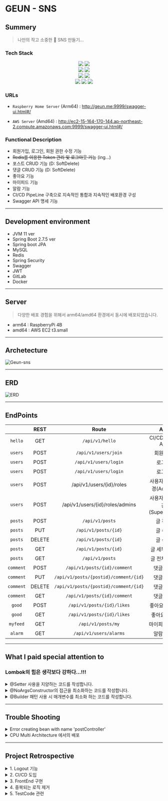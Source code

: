 # GEUN - SNS

## Summery

> 나만의 작고 소중한 🥹 SNS 만들기...

### Tech Stack

<div align="center">
 <img src="https://img.shields.io/badge/openJDK-FF9E0F.svg?logo=CoffeeScript&logoColor=white"/>
 <img src="https://img.shields.io/badge/Spring_Boot-6DB33F.svg?logo=Spring-Boot&logoColor=white"/> <br>
 <img src="https://img.shields.io/badge/Spring_Security-6DB33F.svg?logo=Spring-Security&logoColor=white"/> 
 <img src="https://img.shields.io/badge/JSON_Web_Token-000000.svg?logo=Json-Web-Tokens&logoColor=white"/> <br>
 <img src="https://img.shields.io/badge/MySQL-4479A1?style=flat-square&logo=MySQL&logoColor=white"/> 
 <img src="https://img.shields.io/badge/Redis-DC382D.svg?logo=Redis&logoColor=white"/> <br>
 <img src="https://img.shields.io/badge/Docker-2496ED?style=flat-square&logo=Docker&logoColor=white"/>
 <img src="https://img.shields.io/badge/Raspberry_Pi-A22846.svg?logo=Raspberry-Pi&logoColor=white"/>
 <img src="https://img.shields.io/badge/Amazon_EC2-FF9900.svg?logo=Amazon-EC2&logoColor=white"/>
</div>

### URLs

- `Raspberry Home Server` (Arm64) : http://geun.me:9999/swagger-ui.html#/

- `AWS Server` (Amd64) : http://ec2-15-164-170-144.ap-northeast-2.compute.amazonaws.com:9999/swagger-ui.html#/

###  Functional Description

- 회원가입, 로그인, 회원 권한 수정 기능
- <s>Redis를 이용한 Token 관리 및 로그아웃 기능</s> (ing...)
- 포스트 CRUD 기능 (D: SoftDelete)
- 댓글 CRUD 기능 (D: SoftDelete)
- 좋아요 기능
- 마이피드 기능
- 알람 기능
- CI/CD PipeLine 구축으로 지속적인 통합과 지속적인 배포환경 구성
- Swagger API 명세 기능

---

## Development environment

- JVM 11 ver
- Spring Boot 2.7.5 ver
- Spring boot JPA
- MySQL
- Redis
- Spring Security
- Swagger
- JWT
- GitLab
- Docker

---

## Server

> 다양한 배포 경험을 위해서 arm64/amd64 환경에서 동시에 배포되었습니다.

- arm64 : RaspberryPi 4B
- amd64 : AWS EC2 t3.small

---

## Archetecture

![Geun-sns](https://user-images.githubusercontent.com/89567475/211610161-fdc47514-f8c8-4a38-bc55-0ffa9a73c616.png)

---

## ERD

![ERD](https://user-images.githubusercontent.com/89567475/211506328-f92534d6-c4ff-42a7-a12f-4a5017b23a0c.png)

---

## EndPoints

|           | REST |                 Route                 |        API         |
|:---------:|:------------------:|:-------------------------------------:|:------------------:|
|  `hello`  | GET |            `/api/v1/hello`            |   CI/CD TEST API   |
|  `users`  | POST |         `/api/v1/users/join`          |        회원가입        |
|  `users`  | POST |         `/api/v1/users/login`         |        로그인         |
|  `users`  | POST |         `/api/v1/users/login`         |        로그인         |
|  `users`  | POST |       /api/v1/users/{id}/roles        |   사용자권한변경(Admin)   |
|  `users`  | POST |    /api/v1/users/{id}/roles/admins    | 사용자권한변경(SuperUser) |
|  `posts`  | POST |            `/api/v1/posts`            |        글 작성        |
|  `posts`  | PUT |         `/api/v1/posts/{id}`          |        글 수정        |
|  `posts`  | DELETE |         `/api/v1/posts/{id}`          |        글 삭제        |
|  `posts`  | GET |         `/api/v1/posts/{id}`          |      글 세부 조회       |
|  `posts`  | GET |            `/api/v1/posts`            |      글 전체 조회       |
| `comment` | POST |     `/api/v1/posts/{id}/comment`      |       댓글 작성        |
| `comment` | PUT | `/api/v1/posts/{postid}/comment/{id}` |       댓글 수정        |
| `comment` | DELETE | `/api/v1/posts/{postid}/comment/{id}` |       댓글 삭제        |
| `comment` | GET |     `/api/v1/posts/{id}/comment`      |       댓글 조회        |
|  `good`   | POST |      `/api/v1/posts/{id}/likes`       |      좋아요 / 취소      |
|  `good`   | GET |      `/api/v1/posts/{id}/likes`       |       좋아요 조회       |
| `myfeed`  | GET |          `/api/v1/posts/my`           |      마이피드 조회       |
|  `alarm`  | GET |         `/api/v1/users/alarms`          |       알람 조회        |


---

## What I paid special attention to

### Lombok의 힘은 생각보다 강하다...!!!

<details>
<summary> @Setter 사용을 지양하는 코드를 작성합니다. </summary>
<div markdown="1">

코드 전반적으로 Entity에 Setter를 사용하지 않는 전략을 사용했습니다.
Entity 객체의 데이터는 불변한 성질을 가져야하기 때문에 위와 같은 전략을 사용해서 코드를 작성했습니다. 

</div>
</details>

<details>
<summary> @NoArgsConstructor의 접근을 최소화하는 코드를 작성합니다. </summary>
<div markdown="1">

JPA의 사용을 위해서 기본생성자는 필요가 필요합니다.
하지만 모든 접근 권한을 허용하게되면 객체의 안정성을 떨어뜨릴 수 있습니다.
따라서 `@NoArgsConstructor(access = AccessLevel.PROTECTED)` 를 사용해 무분별한 기본생성자의 접근을 막아서
최대한 Entity의 데이터를 보호하고자 하는 의도로 코드를 작성했습니다.

</div>
</details>


<details>
<summary> @Builder 패턴 사용 시 매개변수를 최소화 하는 코드를 작성합니다. </summary>
<div markdown="1">

@Builder 어노테이션을 사용하려면 @AllargsConstructor가 필요합니다.
하지만 이는 모든 매개변수를 받는 생성자를 만들어주기 때문에 불필요한 매개변수를 받는 생성자를 만들어주는 단점이 있습니다.
예를 들어서 User Entity의 경우 id값은 DB에서 자동으로 생성되기 때문에 생성자에서 id값을 받을 필요가 없습니다.
따라서 @Builder를 사용할 때는 @AllArgsConstructor 대신 생성자의 상단에 @Builder를 사용해서 불필요한 매개변수를 받는 생성자를 만들지 않도록 코드를 작성했습니다.

</div>
</details>

---

## Trouble Shooting

<details>
<summary>Error creating bean with name 'postController'</summary>
<div markdown="1">

![2022-12-27_9 35 39](https://user-images.githubusercontent.com/89567475/209871056-d013a2e3-fa62-4dbf-b9ab-eaab340d2683.png)

> TestCode 실행 중 마주친 에러입니다.  
> postController 에 대한 오류 구문이었어서 해당 클래스에 오류가 있는 줄 알고 엄청 찾아봤지만,  
> 구글링에서 나온 자료로는 해결할 수 없었습니다.  
> 왜냐하면 PostController에 대한 오류 구문이었지만,  
> PostController 에 대한 테스트코드는 정상적으로 작동 하고 있었기 때문입니다.  
> 그럼 왜 UserController 에서 오류가 났는지 디버깅을 해보며 해결책을 찾아봤습니다.  
> 해결책은 생각보다 간단했는데, `@WebMvcTest(UserControllerTest.class)`에서  
> `(UserControllerTest.class)`부분을 빼먹었더니 Unit Test에서 모든 의존성을 불러와서 생긴 오류였습니다,,,,,  

</div>
</details>



<details>
<summary>CPU Multi Architecture 에서의 배포</summary>
<div markdown="1">

### 2. CPU Multi Architecture 에서의 배포

![스크린샷 2022-12-22 오전 9 25 06](https://user-images.githubusercontent.com/89567475/209870996-a53d3eed-8942-4eec-8df3-f4013cbf233a.png)

![스크린샷 2022-12-24 오전 12 20 59](https://user-images.githubusercontent.com/89567475/209871002-0d4c61cc-1ca4-40a4-81ca-768d0ffc52a1.png)

> 제가 사용하고 있는 서버 환경은 총 2가지 입니다.
>  
> 1. Raspberry 4b
> 2. AWS
> 
> 위 두 서버는 CPU Architecture가 다르기 때문에 Docker Image 를 두 가지로 빌드 해줘야하는 상황이 발생했습니다.  
> 그래서 처음에는 두 Architecture를 각각 빌드해서 Docker Image 의 Tag를 다르게 빌드하고  
> 각 환경에서 맞는 Architectur의 Tag를 지정해서 끌어다쓰는 방식으로 CI PipeLine을 구성했습니다.  
> 그러나, 하나씩 빌드하는 CI PipeLine 이었고, 각각 빌드하는데 시간이 거의 20분 가량 소모되었습니다.  
> 그리고 각각 Tag를 지정해서 Docker Container 를 띄우는 것도 CI/CD의 목적과는 맞지 않는다고 생각해서  
> 두 가지 Architecture 를 병렬적으로 빌드할 수 있고 하나의 이미지로 합쳐서 관리할 수 있는 방법을 찾아보았고  
> CI PipeLine 상에서 두 가지 Architecture에 대해 병렬적으로 빌드한 뒤  
> Docker Manifest 기능을 이용해서 두가지 이미지를 하나로 합쳐주는 작업을 진행했습니다.  
> 해당 Trouble Shooting 과정을 거치면서 기존에 20분 걸리던 빌드 시간은 약 3분으로 단축되었습니다.  


</div>
</details>

---

## Project Retrospective

<details>
<summary> 1. Logout 기능 </summary>
<div markdown="1">

> 마지막에 Logout 의 기능을 구현하려 시도했으나 완벽하게 구현하지 못했다.  
> Redis의 기능은 도입했지만 아직 Spring Security와 Token 인증 방식의 정확한 이해가 부족한 것 같다.

> Token인증 방식은 서버에서 발급한 이후에는 서버에서는 특별하게 인증 절차를 거치지 않기 때문에  
> Acceess Token / Refresh Token 두 가지 Token을 발급하고  
> Access Token은 만료 시간을 짧게 설정하여 Refresh Token을 이용해 재발급을 받는 방식을 많이 사용하는 것 같다.
> 나도 마찬가지로 해당 방식으로 구현하려했으나, 마지막에 적용 후 Spring Security 단에서 Filter를 적용하는 과정에서  
> 유저의 토큰이 발행된 후 모든 로직이 500 Error가 나왔다.  
> 이 부분을 앞으로 리펙토링을 진행해야겠다.

</div>
</details>

<details>
<summary> 2. CI/CD 도입 </summary>
<div markdown="1">

> Raspberry Pi4 를 이용한 HomeServer를 구축하면서 개인 프로젝트를 Deploy하는 용도로 사용하고 있다.  
> 하지만 Raspberry Pi는 Cpu Architecture가 Arm 기반이기 때문에 해당 서버에 다른 Architecture의 Docker Image를 Deploy 할 수 없었다.  
> 그래서 Docker Manifest 기능을 이용해서 두가지 Architecture에 대해 병렬적으로 빌드한 뒤  
> 하나의 이미지로 합쳐서 관리할 수 있는 방법을 찾아보았고  
> CI PipeLine 상에서 두 가지 Architecture에 대해 병렬적으로 빌드한 뒤  
> Docker Manifest 기능을 이용해서 두가지 이미지를 하나로 합쳐주는 작업을 진행했다.  
> 해당 Trouble Shooting 과정을 거치면서 기존에 20분 걸리던 빌드 시간은 약 3분으로 단축되었다.  
> 이 과정을 통해 Docker Manifest 기능에 대해 알게되었고, Docker로 배포할 때도 여러 Cpu Architecture에 대해 고려해줘야 한다는 점을 알게되었다.   
> 하지만 해당 Trouble Shooting을 진행하는데 너무 많은 시간을 들인 것 같아서 아쉽다.  
> 앞으로 진행할 프로젝트에서는 하나에 너무 많은 시간을 투자하지 않고 적절한 시간 분배가 필요할 것 같다.

</div>
</details>

<details>
<summary> 3. FrontEnd 구현 </summary>
<div markdown="1">

> FrontEnd 를 작게나마 구현해보면 더 좋은 BackEnd 코드를 작성할 수 있게 되지않을까 하는 생각과   
> 더해서 BackEnd 만 덜렁 있으니 뭔가 반쪽 짜리 웹 서비스가 되는 것 같아서 React를 이용해서 Frontend를 구현할 계획이었다.  
> 하지만 앞서 진행한 CI/CD를 진행하면서 시간이 부족해서 이번 프로젝트 기간 내에 React를 사용해보지 못한 점이 조금 아쉽다.
> 개인적으로 시간을 조금 더 할애 해서 해당 부분은 구현을 해봐야겠다.

</div>
</details>


<details>
<summary> 4. 중복되는 로직 제거 </summary>
<div markdown="1">

> 코드를 작성하며 Controller 단에서 유저의 권한정보 즉 Authentication 정보를 확인하는 로직이 중복되는 것을 발견했다.
> 한번 인증을 하게되면 이후의 로직에서는 Authentication 정보를 확인할 필요가 없다고 생각이 되는데,
> 이 부분은 한 번 더 찾아보고 Refactoring을 진행해야 할 것 같다.

</div>
</details>


<details>
<summary> 5. TestCode 관련 </summary>
<div markdown="1">

> TDD 를 진행하면서 TDD가 개발시간은 많이 들지만,  
> 전체적인 로직을 구상하고 코드를 작성하는데 엄청난 도움이 된다는 것을 이번 프로젝트를 통해서 느꼈다.  
> 최근에 Unit Test에 대해 진행하면서 Test Code를 작성하는 방법론에 대해 많이 보게되었고  
> 그 중 `BDD(Behavior Driven Development)` 와 `SDD (Specification Driven Development)` 에 대해 알게되었고,  
> `BDD`는 하나의 기능을 구현하기 위해 어떤 행동을 해야하는지에 대한 시나리오의 테스트 코드를 작성하는 것인데,  
> `BDD` 로도 한 번 진행해보면 좋을 것 같다는 생각이 들었다.

</div>
</details>
